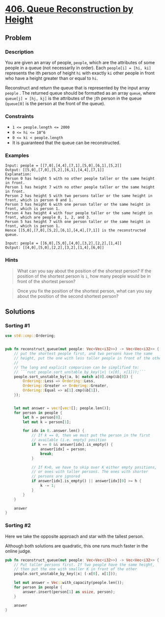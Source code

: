 # [406. Queue Reconstruction by Height](https://leetcode.com/problems/queue-reconstruction-by-height/)

## Problem

### Description

You are given an array of people, `people`, which are the attributes of some
people in a queue (not necessarily in order). Each `people[i] = [hi, ki]`
represents the ith person of height `hi` with exactly `ki` other people in front
who have a height greater than or equal to `hi`.

Reconstruct and return the queue that is represented by the input array `people`
. The returned queue should be formatted as an array `queue`,
where `queue[j] = [hj, kj]` is the attributes of the `j`th person in the
queue (`queue[0]` is the person at the front of the queue).

### Constraints

* `1 <= people.length <= 2000`
* `0 <= hi <= 10^6`
* `0 <= ki < people.length`
* It is guaranteed that the queue can be reconstructed.

### Examples

```text
Input: people = [[7,0],[4,4],[7,1],[5,0],[6,1],[5,2]]
Output: [[5,0],[7,0],[5,2],[6,1],[4,4],[7,1]]
Explanation:
Person 0 has height 5 with no other people taller or the same height in front.
Person 1 has height 7 with no other people taller or the same height in front.
Person 2 has height 5 with two persons taller or the same height in front, which is person 0 and 1.
Person 3 has height 6 with one person taller or the same height in front, which is person 1.
Person 4 has height 4 with four people taller or the same height in front, which are people 0, 1, 2, and 3.
Person 5 has height 7 with one person taller or the same height in front, which is person 1.
Hence [[5,0],[7,0],[5,2],[6,1],[4,4],[7,1]] is the reconstructed queue.
```

```text
Input: people = [[6,0],[5,0],[4,0],[3,2],[2,2],[1,4]]
Output: [[4,0],[5,0],[2,2],[3,2],[1,4],[6,0]]
```

### Hints

> What can you say about the position of the shortest person? If the position of
> the shortest person is `i`, how many people would be in front of the shortest
> person?


> Once you fix the position of the shortest person, what can you say about the
> position of the second shortest person?

## Solutions

### Sorting #1

```rust
use std::cmp::Ordering;


pub fn reconstruct_queue(mut people: Vec<Vec<i32>>) -> Vec<Vec<i32>> {
    // put the shortest people first, and two persons have the same 
    // height, put the one with less taller people in front of the other
    //
    // The long and explicit comparison can be simplified to:
    // ```rust people.sort_unstable_by_key(|x| (x[0], x[1]));```
    people.sort_unstable_by(|a, b| match a[0].cmp(&b[0]) {
        Ordering::Less => Ordering::Less,
        Ordering::Greater => Ordering::Greater,
        Ordering::Equal => a[1].cmp(&b[1]),
    });


    let mut answer = vec![vec![]; people.len()];
    for person in people {
        let h = person[0];
        let mut k = person[1];

        for idx in 0..answer.len() {
            // If k == 0, then we must put the person in the first
            // available (i.e. empty) position
            if k == 0 && answer[idx].is_empty() {
                answer[idx] = person;
                break;
            }

            // If K>0, we have to skip over K either empty positions,
            // or ones with taller persons. The ones with shorter 
            // persons are ignored
            if answer[idx].is_empty() || answer[idx][0] >= h {
                k -= 1;
            }
        }
    }

    answer
}
```

### Sorting #2

Here we take the opposite approach and star with the tallest person.

Although both solutions are quadratic, this one runs much faster in the online
judge.

```rust
pub fn reconstruct_queue(mut people: Vec<Vec<i32>>) -> Vec<Vec<i32>> {
    // Put taller persons first. If two people have the same height,
    // then put the one with smaller K in front of the other
    people.sort_unstable_by_key(|x| (-x[0], x[1]));

    let mut answer = Vec::with_capacity(people.len());
    for person in people {
        answer.insert(person[1] as usize, person);
    }

    answer
}
```
